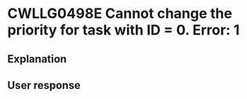 # CWLLG0498E Cannot change the priority for task with ID = 0. Error: 1

## Explanation

## User response